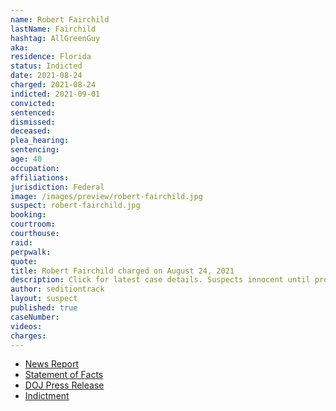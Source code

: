 ```yaml
---
name: Robert Fairchild
lastName: Fairchild
hashtag: AllGreenGuy
aka:
residence: Florida
status: Indicted
date: 2021-08-24
charged: 2021-08-24
indicted: 2021-09-01
convicted:
sentenced:
dismissed:
deceased:
plea_hearing:
sentencing:
age: 40
occupation:
affiliations:
jurisdiction: Federal
image: /images/preview/robert-fairchild.jpg
suspect: robert-fairchild.jpg
booking:
courtroom:
courthouse:
raid:
perpwalk:
quote:
title: Robert Fairchild charged on August 24, 2021
description: Click for latest case details. Suspects innocent until proven guilty.
author: seditiontrack
layout: suspect
published: true
caseNumber:
videos:
charges:
---
```


- [News Report](https://www.orlandosentinel.com/news/crime/os-ne-orlando-robert-fairchild--20210828-6yj67m4mlfapnefejh5yr3sjga-story.html)
- [Statement of Facts](https://www.justice.gov/opa/case-multi-defendant/file/1428251/download)
- [DOJ Press Release](https://www.justice.gov/usao-dc/pr/maryland-and-florida-men-arrested-assault-law-enforcement-during-jan-6-capitol-breach)
- [Indictment](https://extremism.gwu.edu/sites/g/files/zaxdzs2191/f/Robert%20Flynt%20Fairchild%20Jr%20Indictment.pdf)
